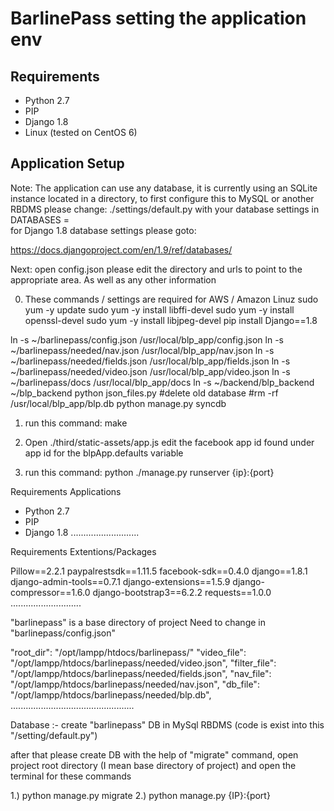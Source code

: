BarlinePass setting the application env
================================================================

Requirements
----------------------------------------------------------------
  + Python 2.7
  + PIP
  + Django 1.8
  + Linux (tested on CentOS 6)

Application Setup
----------------------------------------------------------------

   Note: 
   The application can use any database, it is currently using an SQLite
   instance located in a directory, to first configure this to MySQL or
   another RBDMS please change:
   ./settings/default.py
   with your database settings in DATABASES =  
   for Django 1.8 database settings please goto:

   https://docs.djangoproject.com/en/1.9/ref/databases/ 

   Next:
   open  config.json
   please edit the directory and urls to point to the appropriate area. As well
   as any other information

   0.  These commands / settings are required for AWS / Amazon Linuz
   sudo yum -y update
   sudo yum -y install libffi-devel
   sudo yum -y install openssl-devel
   sudo yum -y install libjpeg-devel
   pip install Django==1.8

  ln -s ~/barlinepass/config.json  /usr/local/blp_app/config.json
	ln -s ~/barlinepass/needed/nav.json  	 /usr/local/blp_app/nav.json
	ln -s ~/barlinepass/needed/fields.json  /usr/local/blp_app/fields.json
	ln -s ~/barlinepass/needed/video.json   /usr/local/blp_app/video.json
	ln -s ~/barlinepass/docs  		 /usr/local/blp_app/docs
    ln -s ~/backend/blp_backend 	~/blp_backend
	python json_files.py
	#delete old database 
	#rm -rf /usr/local/blp_app/blp.db
    python manage.py syncdb

   
   1. run this command:
      make  

   2. Open ./third/static-assets/app.js
   edit the facebook  app id
   found under app id for the blpApp.defaults variable

   3. run this command:
     python ./manage.py runserver {ip}:{port}





Requirements Applications

  + Python 2.7
  + PIP
  + Django 1.8
...........................

Requirements Extentions/Packages

Pillow==2.2.1
paypalrestsdk==1.11.5
facebook-sdk==0.4.0
django==1.8.1
django-admin-tools==0.7.1
django-extensions==1.5.9
django-compressor==1.6.0
django-bootstrap3==6.2.2
requests==1.0.0
............................


"barlinepass" is a base directory of project
Need to change in "barlinepass/config.json"

"root_dir": "/opt/lampp/htdocs/barlinepass/"
"video_file": "/opt/lampp/htdocs/barlinepass/needed/video.json",
"filter_file": "/opt/lampp/htdocs/barlinepass/needed/fields.json",
"nav_file": "/opt/lampp/htdocs/barlinepass/needed/nav.json",
"db_file": "/opt/lampp/htdocs/barlinepass/needed/blp.db",
.................................................

Database :-
create "barlinepass" DB in MySql RBDMS (code is exist into this "/setting/default.py")

after that please create DB with the help of "migrate" command, open project root directory (I mean base directory of project) and open the terminal for these commands

1.) python manage.py migrate
2.) python manage.py {IP}:{port}
